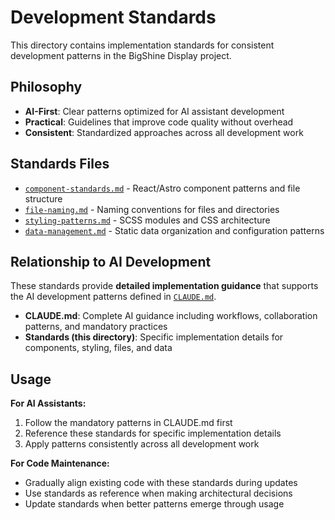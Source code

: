 # Development Standards

This directory contains implementation standards for consistent development patterns in the BigShine Display project.

## Philosophy

- **AI-First**: Clear patterns optimized for AI assistant development
- **Practical**: Guidelines that improve code quality without overhead
- **Consistent**: Standardized approaches across all development work

## Standards Files

- [`component-standards.md`](./component-standards.md) - React/Astro component patterns and file structure
- [`file-naming.md`](./file-naming.md) - Naming conventions for files and directories
- [`styling-patterns.md`](./styling-patterns.md) - SCSS modules and CSS architecture
- [`data-management.md`](./data-management.md) - Static data organization and configuration patterns

## Relationship to AI Development

These standards provide **detailed implementation guidance** that supports the AI development patterns defined in [`CLAUDE.md`](../../CLAUDE.md). 

- **CLAUDE.md**: Complete AI guidance including workflows, collaboration patterns, and mandatory practices
- **Standards (this directory)**: Specific implementation details for components, styling, files, and data

## Usage

**For AI Assistants:**
1. Follow the mandatory patterns in CLAUDE.md first
2. Reference these standards for specific implementation details
3. Apply patterns consistently across all development work

**For Code Maintenance:**
- Gradually align existing code with these standards during updates
- Use standards as reference when making architectural decisions
- Update standards when better patterns emerge through usage